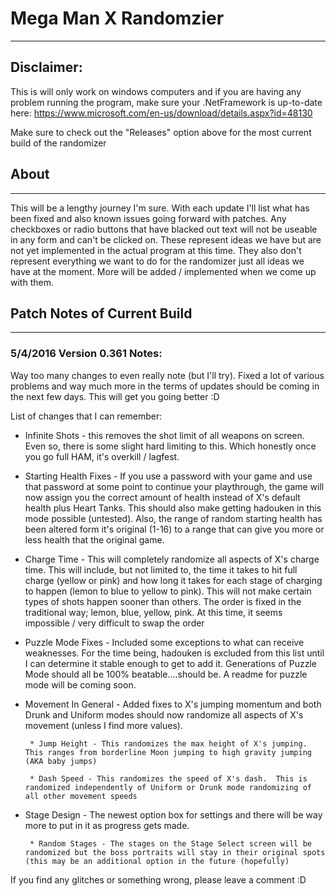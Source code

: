 # Mega Man X Randomzier
---

## Disclaimer: 
This is will only work on windows computers and if you are having any problem running the program, make sure your
.NetFramework is up-to-date here: https://www.microsoft.com/en-us/download/details.aspx?id=48130

Make sure to check out the "Releases" option above for the most current build of the randomizer

## About
---

This will be a lengthy journey I'm sure.  With each update I'll list what has been fixed and also known issues going forward with patches.  Any checkboxes or radio buttons that have blacked out text will not be useable in any form and can't be clicked on.  These represent ideas we have but are not yet implemented in the actual program at this time.  They also don't represent everything we want to do for the randomizer just all ideas we have at the moment.  More will be added / implemented when we come up with them.

## Patch Notes of Current Build
---

### 5/4/2016 Version 0.361 Notes:

Way too many changes to even really note (but I'll try). Fixed a lot of various problems and way much more in the terms of updates should be coming in the next few days. This will get you going better :D

List of changes that I can remember:
* Infinite Shots - this removes the shot limit of all weapons on screen.  Even so, there is some slight hard limiting to this.  Which honestly once you go full HAM, it's overkill / lagfest.

* Starting Health Fixes - If you use a password with your game and use that password at some point to continue your playthrough, the game will now assign you the correct amount of health instead of X's default health plus Heart Tanks.  This should also make getting hadouken in this mode possible (untested).  Also, the range of random starting health has been altered form it's original (1-16) to a range that can give you more or less health that the original game.


* Charge Time - This will completely randomize all aspects of X's charge time.  This will include, but not limited to, the time it takes to hit full charge (yellow or pink) and how long it takes for each stage of charging to happen (lemon to blue to yellow to pink).  This will not make certain types of shots happen sooner than others.  The order is fixed in the traditional way; lemon, blue, yellow, pink.  At this time, it seems impossible / very difficult to swap the order

* Puzzle Mode Fixes - Included some exceptions to what can receive weaknesses.  For the time being, hadouken is excluded from this list until I can determine it stable enough to get to add it.  Generations of Puzzle Mode should all be 100% beatable....should be.  A readme for puzzle mode will be coming soon.

* Movement In General - Added fixes to X's jumping momentum and both Drunk and Uniform modes should now randomize all aspects of X's movement (unless I find more values). 

       * Jump Height - This randomizes the max height of X's jumping.  This ranges from borderline Moon jumping to high gravity jumping (AKA baby jumps)

       * Dash Speed - This randomizes the speed of X's dash.  This is randomized independently of Uniform or Drunk mode randomizing of all other movement speeds

* Stage Design - The newest option box for settings and there will be way more to put in it as progress gets made.

       * Random Stages - The stages on the Stage Select screen will be randomized but the boss portraits will stay in their original spots (this may be an additional option in the future (hopefully)

If you find any glitches or something wrong, please leave a comment :D


